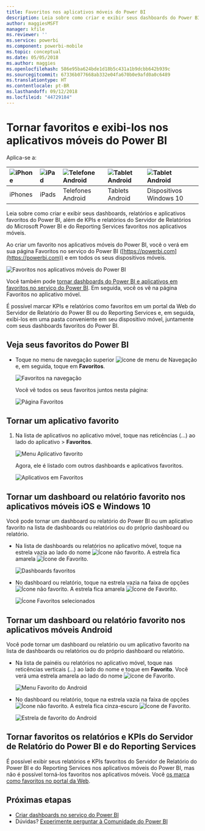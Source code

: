 ```yaml
---
title: Favoritos nos aplicativos móveis do Power BI
description: Leia sobre como criar e exibir seus dashboards do Power BI, relatórios e aplicativos, além de KPIs e relatórios do Servidor de Relatórios do Microsoft Power BI e do Reporting Services favoritos nos aplicativos móveis.
author: maggiesMSFT
manager: kfile
ms.reviewer: ''
ms.service: powerbi
ms.component: powerbi-mobile
ms.topic: conceptual
ms.date: 05/05/2018
ms.author: maggies
ms.openlocfilehash: 586e95ba624bde1d18b5c431a1b9dcbb642b939c
ms.sourcegitcommit: 67336b077668ab332e04fa670b0e9afd0a0c6489
ms.translationtype: HT
ms.contentlocale: pt-BR
ms.lasthandoff: 09/12/2018
ms.locfileid: "44729184"
---
```

# <a name="make-and-view-favorites-in-the-power-bi-mobile-apps"></a>Tornar favoritos e exibi-los nos aplicativos móveis do Power BI
Aplica-se a:

| ![iPhone](./media/mobile-apps-favorites/iphone-logo-50-px.png) | ![iPad](./media/mobile-apps-favorites/ipad-logo-50-px.png) | ![Telefone Android](./media/mobile-apps-favorites/android-phone-logo-50-px.png) | ![Tablet Android](./media/mobile-apps-favorites/android-tablet-logo-50-px.png) | ![Tablet Android](./media/mobile-apps-favorites/win-10-logo-50-px.png) |
|:--- |:--- |:--- |:--- |:--- |
| iPhones |iPads |Telefones Android |Tablets Android |Dispositivos Windows 10 |

Leia sobre como criar e exibir seus dashboards, relatórios e aplicativos favoritos do Power BI, além de KPIs e relatórios do Servidor de Relatórios do Microsoft Power BI e do Reporting Services favoritos nos aplicativos móveis.

Ao criar um favorito nos aplicativos móveis do Power BI, você o verá em sua página Favoritos no serviço do Power BI ([https://powerbi.com](https://powerbi.com)) e em todos os seus dispositivos móveis. 

![Favoritos nos aplicativos móveis do Power BI](./media/mobile-apps-favorites/power-bi-android-favorites-reports.png)


Você também pode [tornar dashboards do Power BI e aplicativos em favoritos no serviço do Power BI](../../service-dashboard-favorite.md). Em seguida, você os vê na página Favoritos no aplicativo móvel.

É possível marcar KPIs e relatórios como favoritos em um portal da Web do Servidor de Relatório do Power BI ou do Reporting Services e, em seguida, exibi-los em uma pasta conveniente em seu dispositivo móvel, juntamente com seus dashboards favoritos do Power BI.

## <a name="view-your-power-bi-favorites"></a>Veja seus favoritos do Power BI
* Toque no menu de navegação superior ![ícone de menu de Navegação](./media/mobile-apps-favorites/power-bi-iphone-global-nav-button.png) e, em seguida, toque em **Favoritos**.
  
  ![Favoritos na navegação](./media/mobile-apps-favorites/power-bi-ipad-faves-pbi-report-server.png)
  
  Você vê todos os seus favoritos juntos nesta página:
  
  ![Página Favoritos](./media/mobile-apps-favorites/power-bi-ipad-favorites.png)

## <a name="make-an-app-a-favorite"></a>Tornar um aplicativo favorito
1. Na lista de aplicativos no aplicativo móvel, toque nas reticências (...) ao lado do aplicativo > **Favoritos**.
   
    ![Menu Aplicativo favorito](./media/mobile-apps-favorites/power-bi-android-favorite-app-ellipsis.png)
   
    Agora, ele é listado com outros dashboards e aplicativos favoritos.
   
    ![Aplicativos em Favoritos](./media/mobile-apps-favorites/power-bi-android-favorite-apps.png)

## <a name="make-a-dashboard-or-report-a-favorite-in-the-ios-and-windows-10-mobile-apps"></a>Tornar um dashboard ou relatório favorito nos aplicativos móveis iOS e Windows 10
Você pode tornar um dashboard ou relatório do Power BI ou um aplicativo favorito na lista de dashboards ou relatórios ou do próprio dashboard ou relatório.

* Na lista de dashboards ou relatórios no aplicativo móvel, toque na estrela vazia ao lado do nome ![Ícone não favorito](./././media/mobile-apps-favorites/power-bi-mobile-not-favorite-icon.png). A estrela fica amarela ![Ícone de Favorito](./././media/mobile-apps-favorites/power-bi-mobile-yes-favorite-icon.png).
  
    ![Dashboards favoritos](./media/mobile-apps-favorites/power-bi-mobile-make-dashboard-favorite.png)
* No dashboard ou relatório, toque na estrela vazia na faixa de opções ![Ícone não favorito](./././media/mobile-apps-favorites/power-bi-mobile-not-favorite-icon.png). A estrela fica amarela ![Ícone de Favorito](./././media/mobile-apps-favorites/power-bi-mobile-yes-favorite-icon.png).
  
    ![Ícone Favoritos selecionados](./media/mobile-apps-favorites/power-bi-mobile-favorite-selected.png)

## <a name="make-a-dashboard-or-report-a-favorite-in-the-android-mobile-apps"></a>Tornar um dashboard ou relatório favorito nos aplicativos móveis Android
Você pode tornar um dashboard ou relatório ou um aplicativo favorito na lista de dashboards ou relatórios ou do próprio dashboard ou relatório.

* Na lista de painéis ou relatórios no aplicativo móvel, toque nas reticências verticais (...) ao lado do nome e toque em **Favorito**. Você verá uma estrela amarela ao lado do nome ![ícone de Favorito](./././media/mobile-apps-favorites/power-bi-mobile-yes-favorite-icon.png).
  
    ![Menu Favorito do Android](./media/mobile-apps-favorites/power-bi-android-make-favorite.png)
* No dashboard ou relatório, toque na estrela vazia na faixa de opções ![Ícone não favorito](./././media/mobile-apps-favorites/power-bi-mobile-not-favorite-icon.png). A estrela fica cinza-escuro ![Ícone de Favorito](./media/mobile-apps-favorites/power-bi-android-favorite-icon.png).
  
    ![Estrela de favorito do Android](./media/mobile-apps-favorites/power-bi-android-favorite-in-dashboard.png)

## <a name="make-favorite-power-bi-report-server-and-reporting-services-reports-and-kpis"></a>Tornar favoritos os relatórios e KPIs do Servidor de Relatório do Power BI e do Reporting Services
É possível exibir seus relatórios e KPIs favoritos do Servidor de Relatório do Power BI e do Reporting Services nos aplicativos móveis do Power BI, mas não é possível torná-los favoritos nos aplicativos móveis. Você [os marca como favoritos no portal da Web](../../report-server/tutorial-explore-report-server-web-portal.md#tag-your-favorites). 

## <a name="next-steps"></a>Próximas etapas
* [Criar dashboards no serviço do Power BI](../../service-dashboard-favorite.md) 
* Dúvidas? [Experimente perguntar à Comunidade do Power BI](http://community.powerbi.com/)

